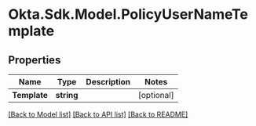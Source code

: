 # Okta.Sdk.Model.PolicyUserNameTemplate

## Properties

Name | Type | Description | Notes
------------ | ------------- | ------------- | -------------
**Template** | **string** |  | [optional] 

[[Back to Model list]](../README.md#documentation-for-models) [[Back to API list]](../README.md#documentation-for-api-endpoints) [[Back to README]](../README.md)

